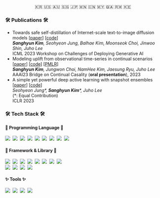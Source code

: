 <p align="center">🇰🇷 🇺🇸 🇦🇺 🇸🇬 🇯🇵 🇲🇳 🇨🇳 🇲🇾 🇶🇦 🇷🇼 🇰🇪</p>

<h3 align="left">🛠 Publications 🛠</h3>

<ul>
  <li>Towards safe self-distillation of Internet-scale text-to-image diffusion models [<a href="https://deployinggenerativeai.github.io/">paper</a>] [<a href="https://github.com/nannullna/safe-diffusion">code</a>]</br>
  <i><b>Sanghyun Kim</b>, Seohyeon Jung, Balhae Kim, Moonseok Choi, Jinwoo Shin, Juho Lee</i></br>
  ICML 2023 Workshop on Challenges of Deploying Generative AI</li>
  
  <li>Modeling uplift from observational time-series in continual scenarios [<a href="https://openreview.net/forum?id=pKyB5wMnTiy">paper</a>] [<a href="https://github.com/nannullna/ts4uplift">code</a>] [<a href="https://proceedings.mlr.press/v208/kim23a.html">PMLR</a>] </br>
  <i><b>Sanghyun Kim</b>, Jungwon Choi, NamHee Kim, Jaesung Ryu, Juho Lee</i></br>
  AAAI23 Bridge on Continual Casality (<b>oral presentation</b>), 2023</li>

  <li>A simple yet powerful deep active learning with snapshot ensembles [<a href="https://openreview.net/forum?id=IVESH65r0Ar">paper</a>] [<a href="https://github.com/nannullna/snapshot-al">code</a>]</br>
  <i>Seohyeon Jung*, <b>Sanghyun Kim</b>*, Juho Lee</i></br>
  (*: Equal Contribution)</br>
  ICLR 2023</li>
  
</ul>


<h3 align="left">🛠 Tech Stack 🛠</h3>

<h4 align="left">👾 Programming Language 👾</h4>

<p align="left">
  <img src="https://img.shields.io/badge/Python-3766AB?style=flat-square&logo=Python&logoColor=white"/></a>&nbsp 
  <img src="https://img.shields.io/badge/R-276DC3?style=flat-square&logo=R&logoColor=white"/></a>&nbsp 
  <img src="https://img.shields.io/badge/C++-00599C?style=flat-square&logo=C%2B%2B&logoColor=white"/></a>&nbsp 
  <img src="https://img.shields.io/badge/C-A8B9CC?style=flat-square&logo=C&logoColor=white"/></a>&nbsp 
  <img src="https://img.shields.io/badge/Java-007396?style=flat-square&logo=Java&logoColor=white"/></a>&nbsp 
  <img src="https://img.shields.io/badge/Javascript-F7DF1E?style=flat-square&logo=javascript&logoColor=white"/></a>&nbsp 
  <img src="https://img.shields.io/badge/CSS-1572B6?style=flat-square&logo=css3&logoColor=white"/></a>&nbsp 
  <img src="https://img.shields.io/badge/Swift-F05138?style=flat-square&logo=swift&logoColor=white"/></a>&nbsp 
  <img src="https://img.shields.io/badge/CUDA C++-76B900?style=flat-square&logo=nvidia&logoColor=white"/></a>&nbsp 
</p>

<h4 align="left">🧠 Framework & Library 🧠</h4>

<p align="left">
  <img src="https://img.shields.io/badge/NumPy-013243?style=flat-square&logo=NumPy&logoColor=white"/></a>&nbsp 
  <img src="https://img.shields.io/badge/Pandas-150458?style=flat-square&logo=Pandas&logoColor=white"/></a>&nbsp 
  <img src="https://img.shields.io/badge/matplotlib-11557c?style=flat-square"/></a>&nbsp 
  <img src="https://img.shields.io/badge/Plotly-3F4F75?style=flat-square&logo=Plotly&logoColor=white"/></a>&nbsp 
  <img src="https://img.shields.io/badge/scikit--learn-F7931E?style=flat-square&logo=scikitlearn&logoColor=white"/></a>&nbsp 
  <img src="https://img.shields.io/badge/PyTorch-EE4C2C?style=flat-square&logo=pytorch&logoColor=white"/></a>&nbsp 
  <img src="https://img.shields.io/badge/PyTorch Lightning-792EE5?style=flat-square&logo=pytorchlightning&logoColor=white"/></a>&nbsp 
  <img src="https://img.shields.io/badge/TensorFlow-FF6F00?style=flat-square&logo=tensorflow&logoColor=white"/></a>&nbsp 
  <br>
  <img src="https://img.shields.io/badge/Docker-2496ED?style=flat-square&logo=docker&logoColor=white"/></a>&nbsp 
  <img src="https://img.shields.io/badge/Mysql-E6B91E?style=flat-square&logo=MySql&logoColor=white"/></a>&nbsp 
  <img src="https://img.shields.io/badge/aws-333664?style=flat-square&logo=amazon-aws&logoColor=white"/></a>&nbsp 
  <img src="https://img.shields.io/badge/elasticsearch-005571?style=flat-square&logo=elasticsearch&logoColor=white"/></a>&nbsp 
</p>

<h4 align="left">✨ Tools ✨</h4>

<p align="left">
  <img src="https://img.shields.io/badge/Photoshop-31A8FF?style=flat-square&logo=adobephotoshop&logoColor=white"/></a>&nbsp 
  <img src="https://img.shields.io/badge/Illustrator-FF9A00?style=flat-square&logo=adobeillustrator&logoColor=white"/></a>&nbsp 
  <img src="https://img.shields.io/badge/Premiere Pro-9999FF?style=flat-square&logo=adobepremierepro&logoColor=white"/></a>&nbsp 
  <img src="https://img.shields.io/badge/Final Cut Pro X-000000?style=flat-square&logo=apple&logoColor=white"/></a>&nbsp 
</p>

<!--
**nannullna/nannullna** is a ✨ _special_ ✨ repository because its `README.md` (this file) appears on your GitHub profile.


<!--
**nannullna/nannullna** is a ✨ _special_ ✨ repository because its `README.md` (this file) appears on your GitHub profile.

Here are some ideas to get you started:

- 🔭 I’m currently working on ...
- 🌱 I’m currently learning ...
- 👯 I’m looking to collaborate on ...
- 🤔 I’m looking for help with ...
- 💬 Ask me about ...
- 📫 How to reach me: ...
- 😄 Pronouns: ...
- ⚡ Fun fact: ...
-->
